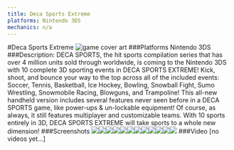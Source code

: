 ```yaml
---
title: Deca Sports Extreme
platforms: Nintendo 3DS
mechanics: n/a
---
```

#Deca Sports Extreme
![game cover art](//images.igdb.com/igdb/image/upload/t_cover_big/bqticqicegnoe1vbgkjk.jpg "Logo Title Text 1")
###Platforms
Nintendo 3DS
###Description:
DECA SPORTS, the hit sports compilation series that has over 4 million units sold through worldwide, is coming to the Nintendo 3DS with 10 complete 3D sporting events in DECA SPORTS EXTREME! Kick, shoot, and bounce your way to the top across all of the included events: Soccer, Tennis, Basketball, Ice Hockey, Bowling, Snowball Fight, Sumo Wrestling, Snowmobile Racing, Blowguns, and Trampoline! This all-new handheld version includes several features never seen before in a DECA SPORTS game, like power-ups & un-lockable equipment! Of course, as always, it still features multiplayer and customizable teams. With 10 sports entirely in 3D, DECA SPORTS EXTREME will take sports to a whole new dimension!
###Screenshots
<a target="_blank" href="//images.igdb.com/igdb/image/upload/t_cover_big/tqomzpbxktrsqr5no2iz.jpg"><img src="//images.igdb.com/igdb/image/upload/t_thumb/tqomzpbxktrsqr5no2iz.jpg"/></a><a target="_blank" href="//images.igdb.com/igdb/image/upload/t_cover_big/vbcbkhjbdv3mpwxlnciq.jpg"><img src="//images.igdb.com/igdb/image/upload/t_thumb/vbcbkhjbdv3mpwxlnciq.jpg"/></a><a target="_blank" href="//images.igdb.com/igdb/image/upload/t_cover_big/js2cpbiy2ybwfsmwzasz.jpg"><img src="//images.igdb.com/igdb/image/upload/t_thumb/js2cpbiy2ybwfsmwzasz.jpg"/></a><a target="_blank" href="//images.igdb.com/igdb/image/upload/t_cover_big/cle7dm6xpzfa3ydtq84n.jpg"><img src="//images.igdb.com/igdb/image/upload/t_thumb/cle7dm6xpzfa3ydtq84n.jpg"/></a><a target="_blank" href="//images.igdb.com/igdb/image/upload/t_cover_big/k5iocqpwggzsyjydvzmp.jpg"><img src="//images.igdb.com/igdb/image/upload/t_thumb/k5iocqpwggzsyjydvzmp.jpg"/></a><a target="_blank" href="//images.igdb.com/igdb/image/upload/t_cover_big/solriuvg3ekdzafwgp2z.jpg"><img src="//images.igdb.com/igdb/image/upload/t_thumb/solriuvg3ekdzafwgp2z.jpg"/></a><a target="_blank" href="//images.igdb.com/igdb/image/upload/t_cover_big/q5pjmyz3vqi7xh9x5gs6.jpg"><img src="//images.igdb.com/igdb/image/upload/t_thumb/q5pjmyz3vqi7xh9x5gs6.jpg"/></a><a target="_blank" href="//images.igdb.com/igdb/image/upload/t_cover_big/k5ymxtpkit656abrhyw1.jpg"><img src="//images.igdb.com/igdb/image/upload/t_thumb/k5ymxtpkit656abrhyw1.jpg"/></a><a target="_blank" href="//images.igdb.com/igdb/image/upload/t_cover_big/skkzjrwyrqch1xesewp2.jpg"><img src="//images.igdb.com/igdb/image/upload/t_thumb/skkzjrwyrqch1xesewp2.jpg"/></a><a target="_blank" href="//images.igdb.com/igdb/image/upload/t_cover_big/wei4n1kz67slahgxhmsy.jpg"><img src="//images.igdb.com/igdb/image/upload/t_thumb/wei4n1kz67slahgxhmsy.jpg"/></a><a target="_blank" href="//images.igdb.com/igdb/image/upload/t_cover_big/snhf3cyy2e5o8cbibjzl.jpg"><img src="//images.igdb.com/igdb/image/upload/t_thumb/snhf3cyy2e5o8cbibjzl.jpg"/></a><a target="_blank" href="//images.igdb.com/igdb/image/upload/t_cover_big/vi7bbffzydsuitzd2lyo.jpg"><img src="//images.igdb.com/igdb/image/upload/t_thumb/vi7bbffzydsuitzd2lyo.jpg"/></a>
###Video
[no videos yet...]
